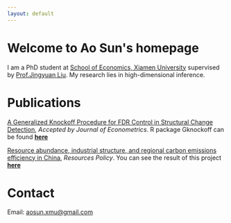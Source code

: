 ```yaml
---
layout: default
---
```


# Welcome to Ao Sun's homepage

I am a PhD student at [School of Economics, Xiamen University](http://www.soe.xmu.edu.cn/english/) supervised by [Prof.Jingyuan Liu](https://wise.xmu.edu.cn/english/info/1062/1339.htm). My research lies in high-dimensional inference.

# Publications

<p><ins>A Generalized Knockoff Procedure for FDR Control in Structural Change Detection</ins>, <em>Accepted by Journal of Econometrics</em>. R package Gknockoff can be found <strong><a href = "https://github.com/suntiansheng/Gknockoff">here</a></strong></p>
 <p><ins>Resource abundance, industrial structure, and regional carbon emissions efficiency in China</ins>, <em>Resources Policy</em>. You can see the result of this project <strong><a href = "https://da-sunao.shinyapps.io/engel_curve/">here</a></strong></p>
 
# Contact
Email: aosun.xmu@gmail.com
